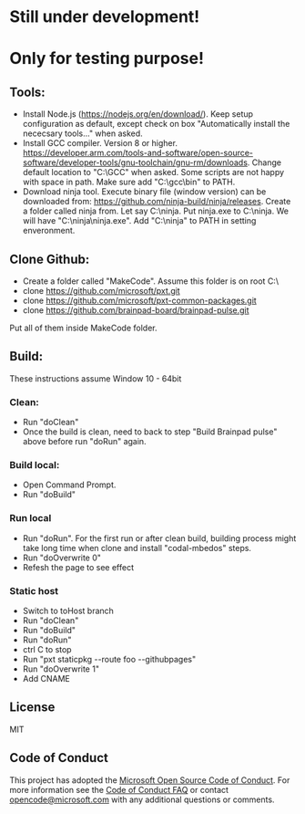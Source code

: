 # Still under development!
# Only for testing purpose!


## Tools:

- Install Node.js (https://nodejs.org/en/download/). Keep setup configuration as default,  except check on box "Automatically install the nececsary tools..." when asked.
- Install GCC compiler. Version 8 or higher. https://developer.arm.com/tools-and-software/open-source-software/developer-tools/gnu-toolchain/gnu-rm/downloads.
  Change default location to "C:\GCC" when asked. Some scripts are not happy with space in path. Make sure add "C:\gcc\bin" to PATH.
- Download ninja tool. Execute binary file (window version) can be downloaded from: https://github.com/ninja-build/ninja/releases. 
  Create a folder called ninja from. Let say C:\ninja.
  Put ninja.exe to C:\ninja. We will have "C:\ninja\ninja.exe".
  Add "C:\ninja" to PATH in setting enveronment.
  
## Clone Github:

- Create a folder called "MakeCode". Assume this folder is on root C:\
- clone https://github.com/microsoft/pxt.git
- clone https://github.com/microsoft/pxt-common-packages.git
- clone https://github.com/brainpad-board/brainpad-pulse.git
        
Put all of them inside MakeCode folder.

## Build:

These instructions assume Window 10 - 64bit

### Clean:

- Run "doClean"
- Once the build is clean, need to back to step "Build Brainpad pulse" above before run "doRun" again.

### Build local:

- Open Command Prompt.
- Run "doBuild"

### Run local

- Run "doRun". For the first run or after clean build, building process might take long time when clone and install "codal-mbedos" steps.
- Run "doOverwrite 0"
- Refesh the page to see effect

### Static host

- Switch to toHost branch
- Run "doClean"
- Run "doBuild" 
- Run "doRun"
- ctrl C to stop
- Run "pxt staticpkg --route foo --githubpages"
- Run "doOverwrite 1"
- Add CNAME

## License
MIT

## Code of Conduct

This project has adopted the [Microsoft Open Source Code of Conduct](https://opensource.microsoft.com/codeofconduct/). For more information see the [Code of Conduct FAQ](https://opensource.microsoft.com/codeofconduct/faq/) or contact [opencode@microsoft.com](mailto:opencode@microsoft.com) with any additional questions or comments.
